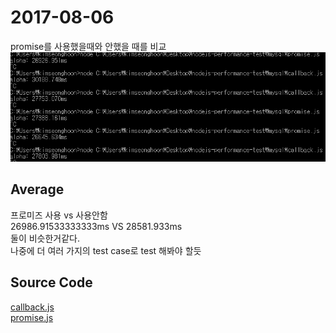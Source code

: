# 2017-08-06
promise를 사용했을때와 안했을 때를 비교<br>
![3vs3.PNG](./3vs3.PNG)

## Average
프로미즈 사용 vs 사용안함<br>
26986.91533333333ms VS 28581.933ms<br>
둘이 비슷한거같다.<br>
나중에 더 여러 가지의 test case로 test 해봐야 할듯
## Source Code
[callback.js](callback.js)<br>
[promise.js](promise.js)